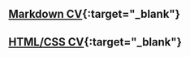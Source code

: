 ## [Markdown CV](https://alextufeng.github.io/rsschool-cv/cv){:target="_blank"}

## [HTML/CSS CV](https://alextufeng.github.io/rsschool-cv/){:target="_blank"}